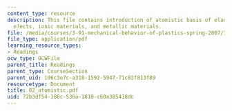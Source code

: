 ```yaml
---
content_type: resource
description: This file contains introduction of atomistic basis of elasticity, energetic
  e?ects, ionic materials, and metallic materials.
file: /media/courses/3-91-mechanical-behavior-of-plastics-spring-2007/72b3df54188c536a1810c60a385418dc_02_atomistic.pdf
file_type: application/pdf
learning_resource_types:
- Readings
ocw_type: OCWFile
parent_title: Readings
parent_type: CourseSection
parent_uid: 106c3e7c-a318-1592-5947-71c83f813f89
resourcetype: Document
title: 02_atomistic.pdf
uid: 72b3df54-188c-536a-1810-c60a385418dc
---
```

